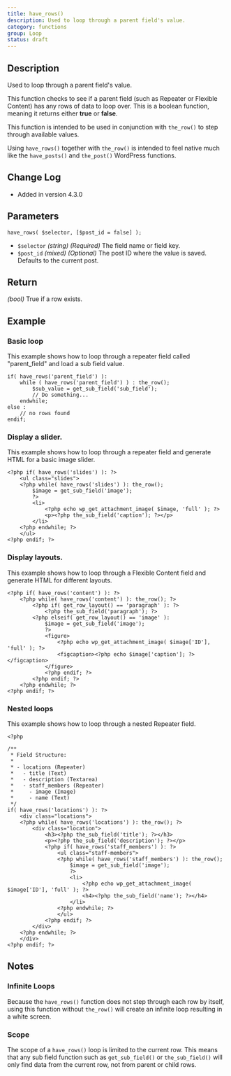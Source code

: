 ```yaml
---
title: have_rows()
description: Used to loop through a parent field's value.
category: functions
group: Loop
status: draft
---
```


## Description
Used to loop through a parent field's value.

This function checks to see if a parent field (such as Repeater or Flexible Content) has any rows of data to loop over. This is a boolean function, meaning it returns either **true** or **false**.

This function is intended to be used in conjunction with `the_row()` to step through available values.

Using `have_rows()` together with `the_row()` is intended to feel native much like the `have_posts()` and `the_post()` WordPress functions.

## Change Log
- Added in version 4.3.0

## Parameters
```
have_rows( $selector, [$post_id = false] );
```
- `$selector`		*(string)*	*(Required)*	The field name or field key.
- `$post_id`		*(mixed)*	*(Optional)*	The post ID where the value is saved. Defaults to the current post.

## Return
*(bool)* True if a row exists.

## Example

### Basic loop
This example shows how to loop through a repeater field called "parent_field" and load a sub field value.
```
if( have_rows('parent_field') ):
    while ( have_rows('parent_field') ) : the_row();
		$sub_value = get_sub_field('sub_field');
		// Do something...
    endwhile;
else :
    // no rows found
endif;
```

### Display a slider.
This example shows how to loop through a repeater field and generate HTML for a basic image slider.

```
<?php if( have_rows('slides') ): ?>
	<ul class="slides">
	<?php while( have_rows('slides') ): the_row(); 
		$image = get_sub_field('image');
		?>
		<li>
			<?php echo wp_get_attachment_image( $image, 'full' ); ?>
		    <p><?php the_sub_field('caption'); ?></p>
		</li>
	<?php endwhile; ?>
	</ul>
<?php endif; ?>
```

### Display layouts.
This example shows how to loop through a Flexible Content field and generate HTML for different layouts.
```
<?php if( have_rows('content') ): ?>
	<?php while( have_rows('content') ): the_row(); ?>
		<?php if( get_row_layout() == 'paragraph' ): ?>
			<?php the_sub_field('paragraph'); ?>
		<?php elseif( get_row_layout() == 'image' ): 
			$image = get_sub_field('image');
			?>
			<figure>
				<?php echo wp_get_attachment_image( $image['ID'], 'full' ); ?>
				<figcaption><?php echo $image['caption']; ?></figcaption>
			</figure>
			<?php endif; ?>
		<?php endif; ?>
	<?php endwhile; ?>
<?php endif; ?>
```

### Nested loops
This example shows how to loop through a nested Repeater field.
```
<?php 

/**
 * Field Structure:
 *
 * - locations (Repeater)
 *   - title (Text)
 *   - description (Textarea)
 *   - staff_members (Repeater)
 *     - image (Image)
 *     - name (Text)
 */
if( have_rows('locations') ): ?>
	<div class="locations">
	<?php while( have_rows('locations') ): the_row(); ?>
		<div class="location">
			<h3><?php the_sub_field('title'); ?></h3>
			<p><?php the_sub_field('description'); ?></p>
			<?php if( have_rows('staff_members') ): ?>
				<ul class="staff-members">
				<?php while( have_rows('staff_members') ): the_row();
					$image = get_sub_field('image');
					?>
					<li>
						<?php echo wp_get_attachment_image( $image['ID'], 'full' ); ?>
						<h4><?php the_sub_field('name'); ?></h4>
					</li>
				<?php endwhile; ?>
				</ul>
			<?php endif; ?>
		</div>
	<?php endwhile; ?>
	</div>
<?php endif; ?>

```

## Notes

### Infinite Loops
Because the `have_rows()` function does not step through each row by itself, using this function without `the_row()` will create an infinite loop resulting in a white screen.

### Scope
The scope of a `have_rows()` loop is limited to the current row. This means that any sub field function such as `get_sub_field()` or `the_sub_field()` will only find data from the current row, not from parent or child rows.
